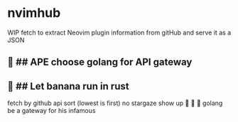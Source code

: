 # nvimhub
WIP
fetch to extract Neovim plugin information from gitHub and serve it as a JSON

## 🦍 ## APE choose golang for API gateway
## 🍌 ## Let banana run in rust

fetch by github api
sort (lowest is first)
no stargaze show up 🦍 🦍
🦍 golang be a gateway for his infamous
